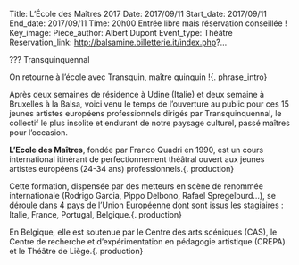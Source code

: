 Title: L’École des Maîtres 2017
Date: 2017/09/11
Start_date: 2017/09/11
End_date: 2017/09/11
Time: 20h00 Entrée libre mais réservation conseillée !
Key_image:
Piece_author: Albert Dupont
Event_type: Théâtre
Reservation_link: http://balsamine.billetterie.it/index.php?...

??? Transquinquennal

On retourne à l’école avec Transquin, maître quinquin !{. phrase_intro}

Après deux semaines de résidence à Udine (Italie) et deux semaine à Bruxelles à  la Balsa, voici venu le temps de l’ouverture au public pour ces 15 jeunes artistes européens professionnels dirigés par Transquinquennal, le collectif le plus insolite et endurant de notre paysage culturel, passé maîtres pour l’occasion.

**L’Ecole des Maîtres**, fondée par Franco Quadri en 1990, est un cours international itinérant de perfectionnement théâtral ouvert aux jeunes artistes européens (24-34 ans) professionnels.{. production}

Cette formation, dispensée par des metteurs en scène de renommée internationale (Rodrigo Garcia, Pippo Delbono, Rafael Spregelburd…), se déroule dans 4 pays de l’Union Européenne dont sont issus les stagiaires : Italie, France, Portugal, Belgique.{. production}

En Belgique, elle est soutenue par le Centre des arts scéniques (CAS), le Centre de recherche et d’expérimentation en pédagogie artistique (CREPA) et le Théâtre de Liège.{. production}
